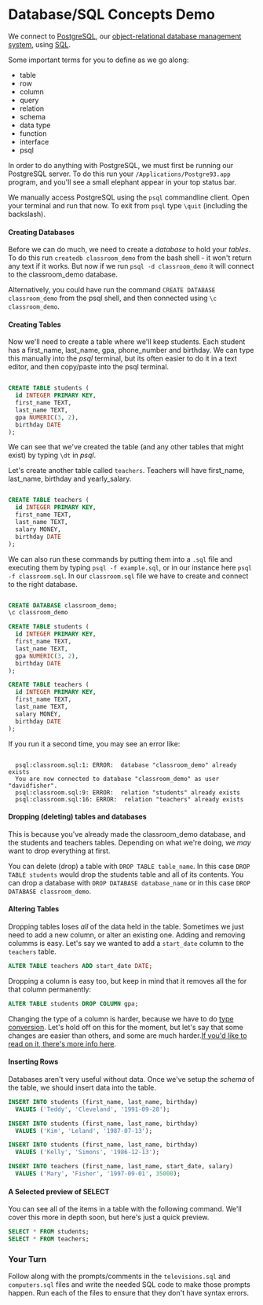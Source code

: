 # Database/SQL Concepts Demo

We connect to [PostgreSQL](http://en.wikipedia.org/wiki/PostgreSQL), our [object-relational database management system](http://en.wikipedia.org/wiki/Object-relational_database_management_system), using [SQL](http://en.wikipedia.org/wiki/SQL).

Some important terms for you to define as we go along:

* table
* row
* column
* query
* relation
* schema
* data type
* function
* interface
* psql

In order to do anything with PostgreSQL, we must first be running our PostgreSQL server. To do this run your `/Applications/Postgre93.app` program, and you'll see a small elephant appear in your top status bar.

We manually access PostgreSQL using the `psql` commandline client. Open your terminal and run that now. To exit from `psql` type `\quit` (including the backslash).

#### Creating Databases

Before we can do much, we need to create a *database* to hold your *tables*. To do this run `createdb classroom_demo` from the bash shell - it won't return any text if it works. But now if we run `psql -d classroom_demo` it will connect to the classroom_demo database.

Alternatively, you could have run the command `CREATE DATABASE classroom_demo` from the psql shell, and then connected using `\c classroom_demo`.

#### Creating Tables

Now we'll need to create a table where we'll keep students. Each student has a first_name, last_name, gpa, phone_number and birthday. We can type this manually into the *psql* terminal, but its often easier to do it in a text editor, and then copy/paste into the psql terminal.

```sql

CREATE TABLE students (
  id INTEGER PRIMARY KEY,
  first_name TEXT,
  last_name TEXT,
  gpa NUMERIC(3, 2),
  birthday DATE
);
```

We can see that we've created the table (and any other tables that might exist) by typing `\dt` in *psql*.

Let's create another table called `teachers`. Teachers will have first_name, last_name, birthday and yearly_salary.

```sql

CREATE TABLE teachers (
  id INTEGER PRIMARY KEY,
  first_name TEXT,
  last_name TEXT,
  salary MONEY,
  birthday DATE
);
```

We can also run these commands by putting them into a `.sql` file and executing them by typing `psql -f example.sql`, or in our instance here `psql -f classroom.sql`. In our `classroom.sql` file we have to create and connect to the right database.

```sql

CREATE DATABASE classroom_demo;
\c classroom_demo

CREATE TABLE students (
  id INTEGER PRIMARY KEY,
  first_name TEXT,
  last_name TEXT,
  gpa NUMERIC(3, 2),
  birthday DATE
);

CREATE TABLE teachers (
  id INTEGER PRIMARY KEY,
  first_name TEXT,
  last_name TEXT,
  salary MONEY,
  birthday DATE
);
```

If you run it a second time, you may see an error like:
```

  psql:classroom.sql:1: ERROR:  database "classroom_demo" already exists
  You are now connected to database "classroom_demo" as user "davidfisher".
  psql:classroom.sql:9: ERROR:  relation "students" already exists
  psql:classroom.sql:16: ERROR:  relation "teachers" already exists
```

#### Dropping (deleting) tables and databases

This is because you've already made the classroom_demo database, and the students and teachers tables. Depending on what we're doing, we *may* want to drop everything at first.

You can delete (drop) a table with `DROP TABLE table_name`. In this case `DROP TABLE students` would drop the students table and all of its contents. You can drop a database with `DROP DATABASE database_name` or in this case `DROP DATABASE classroom_demo`.

#### Altering Tables

Dropping tables loses *all* of the data held in the table. Sometimes we just need to add a new column, or alter an existing one. Adding and removing columms is easy. Let's say we wanted to add a `start_date` column to the `teachers` table.

```sql
ALTER TABLE teachers ADD start_date DATE;
```

Dropping a column is easy too, but keep in mind that it removes all the for that column permanently:

```sql
ALTER TABLE students DROP COLUMN gpa;
```

Changing the type of a column is harder, because we have to do [type conversion](http://www.postgresql.org/docs/9.3/static/typeconv.html). Let's hold off on this for the moment, but let's say that some changes are easier than others, and some are much harder.[If you'd like to read on it, there's more info here](http://www.postgresql.org/docs/9.1/static/sql-altertable.html).

#### Inserting Rows

Databases aren't very useful without data. Once we've setup the *schema* of the table, we should insert data into the table.

```sql
INSERT INTO students (first_name, last_name, birthday)
  VALUES ('Teddy', 'Cleveland', '1991-09-28');

INSERT INTO students (first_name, last_name, birthday)
  VALUES ('Kim', 'Leland', '1987-07-13');

INSERT INTO students (first_name, last_name, birthday)
  VALUES ('Kelly', 'Simons', '1986-12-13');

INSERT INTO teachers (first_name, last_name, start_date, salary)
  VALUES ('Mary', 'Fisher', '1997-09-01', 35000);
```

#### A Selected preview of SELECT

You can see all of the items in a table with the following command. We'll cover this more in depth soon, but here's just a quick preview.

```sql
SELECT * FROM students;
SELECT * FROM teachers;

```

### Your Turn

Follow along with the prompts/comments in the `televisions.sql` and `computers.sql` files and write the needed SQL code to make those prompts happen. Run each of the files to ensure that they don't have syntax errors.
